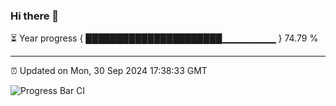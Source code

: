 ### Hi there 👋

⏳ Year progress { ██████████████████████▁▁▁▁▁▁▁▁ } 74.79 %

---

⏰ Updated on Mon, 30 Sep 2024 17:38:33 GMT

![Progress Bar CI](https://github.com/IshwaranRudhara/GIT-ACTION/workflows/Progress%20Bar%20CI/badge.svg)
